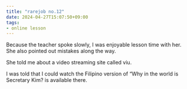 ```yaml
---
title: "rarejob no.12"
date: 2024-04-27T15:07:50+09:00
tags:
- online lesson
---
```



Because the teacher spoke slowly, I was enjoyable lesson time with her.  
She also pointed out mistakes along the way.

She told me about a video streaming site called viu.

I was told that I could watch the Filipino version of “Why in the world is Secretary Kim? is available there.